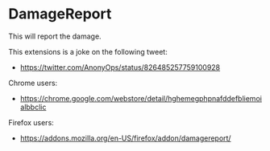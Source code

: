 # DamageReport

This will report the damage.

This extensions is a joke on the following tweet:
* https://twitter.com/AnonyOps/status/826485257759100928

Chrome users:
* https://chrome.google.com/webstore/detail/hghemegphpnafddefbliemoialbbclic

Firefox users:
* https://addons.mozilla.org/en-US/firefox/addon/damagereport/


